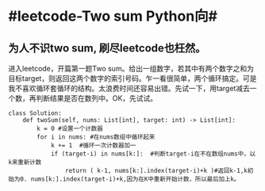 # #leetcode-Two sum  Python向#
## 为人不识two sum, 刷尽leetcode也枉然。  ##
进入leetcode，开篇第一题Two sum。给出一组数字，若其中有两个数字之和为目标target，则返回这两个数字的索引号码。乍一看很简单，两个循环搞定。可是我不喜欢循环套循环的结构。太浪费时间还容易出错。先试一下，用target减去一个数，再判断结果是否在数列中。OK，先试试。  
    

	class Solution:
	    def twoSum(self, nums: List[int], target: int) -> List[int]:
	        k = 0 #设置一个计数器
	        for i in nums: #在nums数组中循环起来
	            k += 1  #循环一次计数器加一
	            if (target-i) in nums[k:]:  #判断target-i在不在数组nums中，以k来重新计数
	                return ( k-1, nums[k:].index(target-i)+k )#返回k-1,k初始为0. nums[k:].index(target-i)+k,因为在K中重新开始计数，所以最后加上k。
